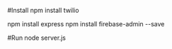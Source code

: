 #Install
npm install twilio

npm install express
npm install firebase-admin --save

#Run
node server.js
